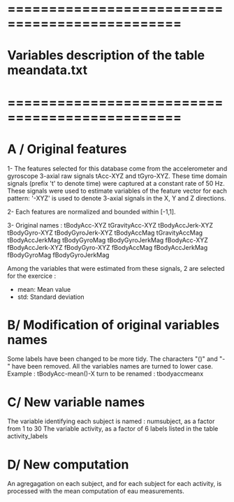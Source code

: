 # ===============================================
# Variables description of the table meandata.txt
# ===============================================

# A / Original features  

1- The features selected for this database come from the accelerometer and gyroscope 3-axial raw signals tAcc-XYZ and tGyro-XYZ. These time domain signals (prefix 't' to denote time) were captured at a constant rate of 50 Hz. These signals were used to estimate variables of the feature vector for each pattern:  '-XYZ' is used to denote 3-axial signals in the X, Y and Z directions.

2- Each features are normalized and bounded within [-1,1].

3- Original names : 
tBodyAcc-XYZ
tGravityAcc-XYZ
tBodyAccJerk-XYZ
tBodyGyro-XYZ
tBodyGyroJerk-XYZ
tBodyAccMag
tGravityAccMag
tBodyAccJerkMag
tBodyGyroMag
tBodyGyroJerkMag
fBodyAcc-XYZ
fBodyAccJerk-XYZ
fBodyGyro-XYZ
fBodyAccMag
fBodyAccJerkMag
fBodyGyroMag
fBodyGyroJerkMag

Among the variables that were estimated from these signals, 2 are selected for the exercice : 
* mean: Mean value
* std: Standard deviation


# B/ Modification of original variables names
Some labels have been changed to be more tidy. The characters "()" and "-" have been removed. All the variables names are turned to lower case.
Example : tBodyAcc-mean()-X 
turn to be renamed : tbodyaccmeanx

# C/ New variable names
The variable identifying each subject is named : numsubject, as a factor from 1 to 30
The variable activity, as a factor of 6 labels listed in the table activity_labels

# D/ New computation
An agregagation on each subject, and for each subject for each activity, is processed with  the mean computation of eau measurements. 